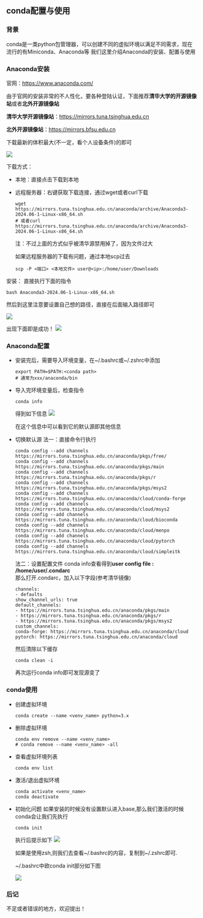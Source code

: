 ## conda配置与使用

### 背景

conda是一类python包管理器，可以创建不同的虚拟环境以满足不同需求，现在流行的有Miniconda、Anaconda等
我们这里介绍Anaconda的安装、配置与使用

### Anaconda安装

官网：https://www.anaconda.com/

由于官网的安装非常的不人性化，要各种登陆认证，下面推荐**清华大学的开源镜像站**或者**北外开源镜像站**

**清华大学开源镜像站**：https://mirrors.tuna.tsinghua.edu.cn

**北外开源镜像站**：https://mirrors.bfsu.edu.cn

下载最新的体积最大(不一定，看个人设备条件)的即可

![](images/a.png)

下载方式：

- 本地：直接点击下载到本地
- 远程服务器：右键获取下载连接，通过wget或者curl下载
  ```shell
  wget https://mirrors.tuna.tsinghua.edu.cn/anaconda/archive/Anaconda3-2024.06-1-Linux-x86_64.sh
  # 或者curl https://mirrors.tuna.tsinghua.edu.cn/anaconda/archive/Anaconda3-2024.06-1-Linux-x86_64.sh
  ```

  注：不过上面的方式似乎被清华源禁用掉了，因为文件过大
  <br>

  如果远程服务器的下载有问题，通过本地scp过去
  ```shell
  scp -P <端口> <本地文件> user@<ip>:/home/user/Downloads
  ```

安装：
直接执行下面的指令

```shell
bash Anaconda3-2024.06-1-Linux-x86_64.sh
```

然后到这里注意要设置自己想的路径，直接在后面输入路径即可

![](images/b.png)

出现下面即是成功！
![](images/c.png)

### Anaconda配置

- 安装完后，需要导入环境变量，在~/.bashrc或~/.zshrc中添加

    ```shell
    export PATH=$PATH:<conda path>
    # 通常为xxx/anaconda/bin
    ```

- 导入完环境变量后，检查指令

    ```shell
    conda info
    ```

    得到如下信息
    ![](images/d.png)

    在这个信息中可以看到它的默认源即其他信息

- 切换默认源
  法一：直接命令行执行
  ```shell
  conda config --add channels https://mirrors.tuna.tsinghua.edu.cn/anaconda/pkgs/free/
  conda config --add channels https://mirrors.tuna.tsinghua.edu.cn/anaconda/pkgs/main
  conda config --add channels https://mirrors.tuna.tsinghua.edu.cn/anaconda/pkgs/r
  conda config --add channels https://mirrors.tuna.tsinghua.edu.cn/anaconda/pkgs/msys2
  conda config --add channels https://mirrors.tuna.tsinghua.edu.cn/anaconda/cloud/conda-forge
  conda config --add channels https://mirrors.tuna.tsinghua.edu.cn/anaconda/cloud/msys2 
  conda config --add channels https://mirrors.tuna.tsinghua.edu.cn/anaconda/cloud/bioconda
  conda config --add channels https://mirrors.tuna.tsinghua.edu.cn/anaconda/cloud/menpo
  conda config --add channels https://mirrors.tuna.tsinghua.edu.cn/anaconda/cloud/pytorch
  conda config --add channels https://mirrors.tuna.tsinghua.edu.cn/anaconda/cloud/simpleitk

  ```

  法二：设置配置文件
  conda info查看得到**user config file : /home/user/.condarc**  
  那么打开.condarc，加入以下字段(参考清华镜像)
  ```vim
  channels:
  - defaults
  show_channel_urls: true
  default_channels:
  - https://mirrors.tuna.tsinghua.edu.cn/anaconda/pkgs/main
  - https://mirrors.tuna.tsinghua.edu.cn/anaconda/pkgs/r
  - https://mirrors.tuna.tsinghua.edu.cn/anaconda/pkgs/msys2
  custom_channels:
  conda-forge: https://mirrors.tuna.tsinghua.edu.cn/anaconda/cloud
  pytorch: https://mirrors.tuna.tsinghua.edu.cn/anaconda/cloud
  ```
  然后清除以下缓存
  ```shell
  conda clean -i
  ```

  再次运行conda info即可发现源变了

### conda使用

- 创建虚拟环境
  ```shell
  conda create --name <venv_name> python=3.x
  ```

- 删除虚拟环境
  ```shell
  conda env remove --name <venv_name>
  # conda remove --name <venv_name> -all
  ```

- 查看虚拟环境列表
  ```shell
  conda env list
  ```

- 激活/退出虚拟环境
  ```shell
  conda activate <venv_name>
  conda deactivate
  ```

- 初始化问题
  如果安装的时候没有设置默认进入base,那么我们激活的时候conda会让我们先执行
  ```shell
  conda init
  ```
  执行后提示如下
  ![](images/e.png)

  如果是使用zsh,则我们去查看\~/.bashrc的内容，复制到\~/.zshrc即可.

  ~/.bashrc中欧conda init部分如下图

  ![](images/f.png)

### 后记

不足或者错误的地方，欢迎提出！
